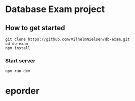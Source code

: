 # Database Exam project

## How to get started

```
git clone https://github.com/VilhelmNielsen/db-exam.git
cd db-exam
npm install
```

### Start server

```
npm run dev
```
# eporder
